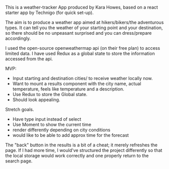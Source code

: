 This is a weather-tracker App produced by Kara Howes, based on a react starter app by Technigo (for quick set-up).

The aim is to produce a weather app aimed at hikers/bikers/the adventurous types. It can tell you the weather of your starting point and your destination, so there should be no unpeasant surprised and you can dress/prepare accordingly.

I used the open-source openweathermap api (on their free plan) to access limited data. 
I have used Redux as a global state to store the information accessed from the api.

MVP:
* Input starting and destination cities/ to receive weather locally now.
* Want to mount a results component with the city name, actual temperature, feels like temperature and a description.
* Use Redux to store the Global state.
* Should look appealing.

Stretch goals.
* Have type input instead of select
* Use Moment to show the current time
* render differently depending on city conditions
* would like to be able to add approx time for the forecast

The "back" button in the results is a bit of a cheat; it merely refreshes the page. If I had more time, I would've structured the project differently so that the local storage would work correctly and one properly return to the search page.